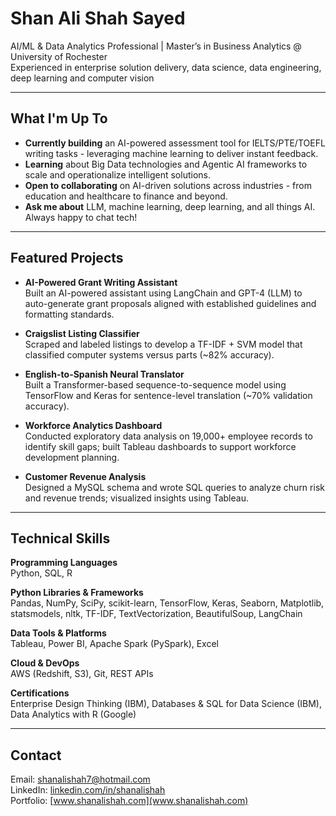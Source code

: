 # Shan Ali Shah Sayed

AI/ML & Data Analytics Professional | Master’s in Business Analytics @ University of Rochester  
Experienced in enterprise solution delivery, data science, data engineering, deep learning and computer vision

---

## What I'm Up To

- **Currently building** an AI-powered assessment tool for IELTS/PTE/TOEFL writing tasks - leveraging machine learning to deliver instant feedback.
- **Learning** about Big Data technologies and Agentic AI frameworks to scale and operationalize intelligent solutions.
- **Open to collaborating** on AI-driven solutions across industries - from education and healthcare to finance and beyond.
- **Ask me about** LLM, machine learning, deep learning, and all things AI. Always happy to chat tech!

---

## Featured Projects

- **AI-Powered Grant Writing Assistant**  
  Built an AI-powered assistant using LangChain and GPT-4 (LLM) to auto-generate grant proposals aligned with established guidelines and formatting standards.

- **Craigslist Listing Classifier**  
  Scraped and labeled listings to develop a TF-IDF + SVM model that classified computer systems versus parts (~82% accuracy).

- **English-to-Spanish Neural Translator**  
  Built a Transformer-based sequence-to-sequence model using TensorFlow and Keras for sentence-level translation (~70% validation accuracy).

- **Workforce Analytics Dashboard**  
  Conducted exploratory data analysis on 19,000+ employee records to identify skill gaps; built Tableau dashboards to support workforce development planning.

- **Customer Revenue Analysis**  
  Designed a MySQL schema and wrote SQL queries to analyze churn risk and revenue trends; visualized insights using Tableau.

---

## Technical Skills

**Programming Languages**  
Python, SQL, R

**Python Libraries & Frameworks**  
Pandas, NumPy, SciPy, scikit-learn, TensorFlow, Keras, Seaborn, Matplotlib, statsmodels, nltk, TF-IDF, TextVectorization, BeautifulSoup, LangChain

**Data Tools & Platforms**  
Tableau, Power BI, Apache Spark (PySpark), Excel

**Cloud & DevOps**  
AWS (Redshift, S3), Git, REST APIs

**Certifications**  
Enterprise Design Thinking (IBM), Databases & SQL for Data Science (IBM), Data Analytics with R (Google)

---

## Contact

Email: shanalishah7@hotmail.com  
LinkedIn: [linkedin.com/in/shanalishah](https://www.linkedin.com/in/shanalishah)  
Portfolio: [www.shanalishah.com](www.shanalishah.com)  
